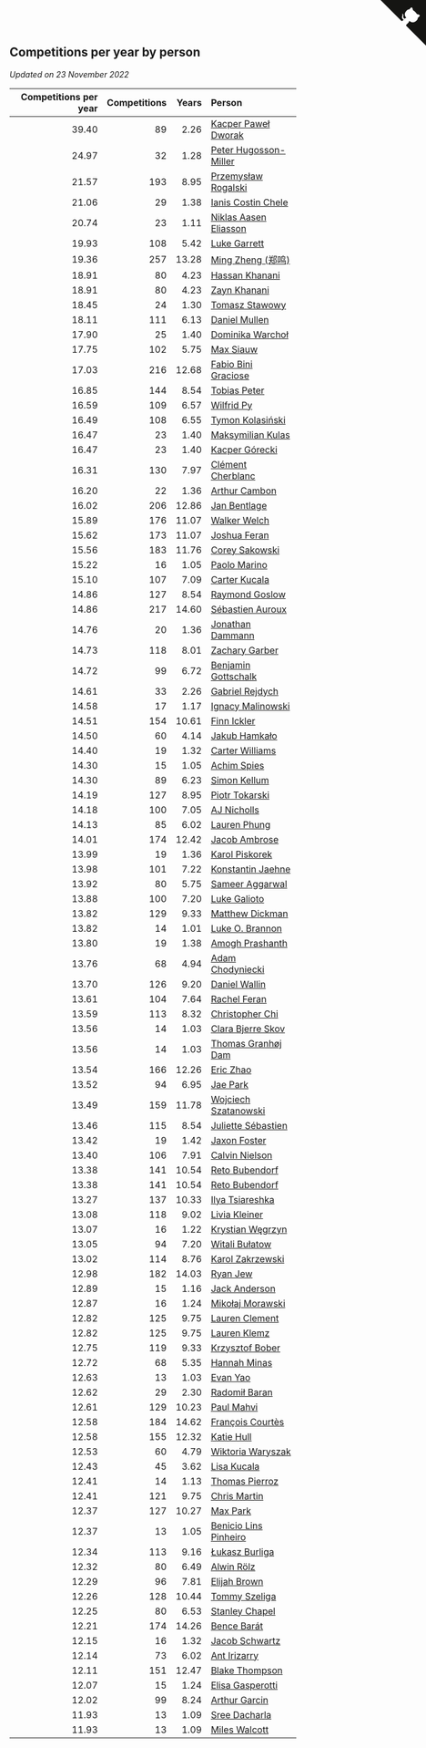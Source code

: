 ## Competitions per year by person

*Updated on 23 November 2022*

| Competitions per year | Competitions | Years | Person |
| ---: | ---: | ---: | :--- |
| 39.40 | 89 | 2.26 | [Kacper Paweł Dworak](https://www.worldcubeassociation.org/persons/2020DWOR01) |
| 24.97 | 32 | 1.28 | [Peter Hugosson-Miller](https://www.worldcubeassociation.org/persons/2021HUGO01) |
| 21.57 | 193 | 8.95 | [Przemysław Rogalski](https://www.worldcubeassociation.org/persons/2013ROGA02) |
| 21.06 | 29 | 1.38 | [Ianis Costin Chele](https://www.worldcubeassociation.org/persons/2021CHEL01) |
| 20.74 | 23 | 1.11 | [Niklas Aasen Eliasson](https://www.worldcubeassociation.org/persons/2021ELIA01) |
| 19.93 | 108 | 5.42 | [Luke Garrett](https://www.worldcubeassociation.org/persons/2017GARR05) |
| 19.36 | 257 | 13.28 | [Ming Zheng (郑鸣)](https://www.worldcubeassociation.org/persons/2009ZHEN11) |
| 18.91 | 80 | 4.23 | [Hassan Khanani](https://www.worldcubeassociation.org/persons/2018KHAN26) |
| 18.91 | 80 | 4.23 | [Zayn Khanani](https://www.worldcubeassociation.org/persons/2018KHAN28) |
| 18.45 | 24 | 1.30 | [Tomasz Stawowy](https://www.worldcubeassociation.org/persons/2021STAW01) |
| 18.11 | 111 | 6.13 | [Daniel Mullen](https://www.worldcubeassociation.org/persons/2016MULL04) |
| 17.90 | 25 | 1.40 | [Dominika Warchoł](https://www.worldcubeassociation.org/persons/2021WARC01) |
| 17.75 | 102 | 5.75 | [Max Siauw](https://www.worldcubeassociation.org/persons/2017SIAU02) |
| 17.03 | 216 | 12.68 | [Fabio Bini Graciose](https://www.worldcubeassociation.org/persons/2010GRAC02) |
| 16.85 | 144 | 8.54 | [Tobias Peter](https://www.worldcubeassociation.org/persons/2014PETE03) |
| 16.59 | 109 | 6.57 | [Wilfrid Py](https://www.worldcubeassociation.org/persons/2016PYWI01) |
| 16.49 | 108 | 6.55 | [Tymon Kolasiński](https://www.worldcubeassociation.org/persons/2016KOLA02) |
| 16.47 | 23 | 1.40 | [Maksymilian Kulas](https://www.worldcubeassociation.org/persons/2021KULA02) |
| 16.47 | 23 | 1.40 | [Kacper Górecki](https://www.worldcubeassociation.org/persons/2021GORE01) |
| 16.31 | 130 | 7.97 | [Clément Cherblanc](https://www.worldcubeassociation.org/persons/2014CHER05) |
| 16.20 | 22 | 1.36 | [Arthur Cambon](https://www.worldcubeassociation.org/persons/2021CAMB01) |
| 16.02 | 206 | 12.86 | [Jan Bentlage](https://www.worldcubeassociation.org/persons/2010BENT01) |
| 15.89 | 176 | 11.07 | [Walker Welch](https://www.worldcubeassociation.org/persons/2011WELC01) |
| 15.62 | 173 | 11.07 | [Joshua Feran](https://www.worldcubeassociation.org/persons/2011FERA01) |
| 15.56 | 183 | 11.76 | [Corey Sakowski](https://www.worldcubeassociation.org/persons/2011SAKO01) |
| 15.22 | 16 | 1.05 | [Paolo Marino](https://www.worldcubeassociation.org/persons/2021MARI04) |
| 15.10 | 107 | 7.09 | [Carter Kucala](https://www.worldcubeassociation.org/persons/2015KUCA01) |
| 14.86 | 127 | 8.54 | [Raymond Goslow](https://www.worldcubeassociation.org/persons/2014GOSL01) |
| 14.86 | 217 | 14.60 | [Sébastien Auroux](https://www.worldcubeassociation.org/persons/2008AURO01) |
| 14.76 | 20 | 1.36 | [Jonathan Dammann](https://www.worldcubeassociation.org/persons/2021DAMM01) |
| 14.73 | 118 | 8.01 | [Zachary Garber](https://www.worldcubeassociation.org/persons/2014GARB01) |
| 14.72 | 99 | 6.72 | [Benjamin Gottschalk](https://www.worldcubeassociation.org/persons/2016GOTT01) |
| 14.61 | 33 | 2.26 | [Gabriel Rejdych](https://www.worldcubeassociation.org/persons/2020REJD01) |
| 14.58 | 17 | 1.17 | [Ignacy Malinowski](https://www.worldcubeassociation.org/persons/2021MALI02) |
| 14.51 | 154 | 10.61 | [Finn Ickler](https://www.worldcubeassociation.org/persons/2012ICKL01) |
| 14.50 | 60 | 4.14 | [Jakub Hamkało](https://www.worldcubeassociation.org/persons/2018HAMK01) |
| 14.40 | 19 | 1.32 | [Carter Williams](https://www.worldcubeassociation.org/persons/2021WILL06) |
| 14.30 | 15 | 1.05 | [Achim Spies](https://www.worldcubeassociation.org/persons/2021SPIE01) |
| 14.30 | 89 | 6.23 | [Simon Kellum](https://www.worldcubeassociation.org/persons/2016KELL12) |
| 14.19 | 127 | 8.95 | [Piotr Tokarski](https://www.worldcubeassociation.org/persons/2013TOKA01) |
| 14.18 | 100 | 7.05 | [AJ Nicholls](https://www.worldcubeassociation.org/persons/2015NICH04) |
| 14.13 | 85 | 6.02 | [Lauren Phung](https://www.worldcubeassociation.org/persons/2016PHUN02) |
| 14.01 | 174 | 12.42 | [Jacob Ambrose](https://www.worldcubeassociation.org/persons/2010AMBR01) |
| 13.99 | 19 | 1.36 | [Karol Piskorek](https://www.worldcubeassociation.org/persons/2021PISK01) |
| 13.98 | 101 | 7.22 | [Konstantin Jaehne](https://www.worldcubeassociation.org/persons/2015JAEH01) |
| 13.92 | 80 | 5.75 | [Sameer Aggarwal](https://www.worldcubeassociation.org/persons/2017AGGA01) |
| 13.88 | 100 | 7.20 | [Luke Galioto](https://www.worldcubeassociation.org/persons/2015GALI02) |
| 13.82 | 129 | 9.33 | [Matthew Dickman](https://www.worldcubeassociation.org/persons/2013DICK01) |
| 13.82 | 14 | 1.01 | [Luke O. Brannon](https://www.worldcubeassociation.org/persons/2021BRAN02) |
| 13.80 | 19 | 1.38 | [Amogh Prashanth](https://www.worldcubeassociation.org/persons/2021PRAS01) |
| 13.76 | 68 | 4.94 | [Adam Chodyniecki](https://www.worldcubeassociation.org/persons/2017CHOD02) |
| 13.70 | 126 | 9.20 | [Daniel Wallin](https://www.worldcubeassociation.org/persons/2013WALL03) |
| 13.61 | 104 | 7.64 | [Rachel Feran](https://www.worldcubeassociation.org/persons/2015FERA01) |
| 13.59 | 113 | 8.32 | [Christopher Chi](https://www.worldcubeassociation.org/persons/2014CHIC01) |
| 13.56 | 14 | 1.03 | [Clara Bjerre Skov](https://www.worldcubeassociation.org/persons/2021SKOV01) |
| 13.56 | 14 | 1.03 | [Thomas Granhøj Dam](https://www.worldcubeassociation.org/persons/2021DAMT01) |
| 13.54 | 166 | 12.26 | [Eric Zhao](https://www.worldcubeassociation.org/persons/2010ZHAO19) |
| 13.52 | 94 | 6.95 | [Jae Park](https://www.worldcubeassociation.org/persons/2015PARK24) |
| 13.49 | 159 | 11.78 | [Wojciech Szatanowski](https://www.worldcubeassociation.org/persons/2011SZAT01) |
| 13.46 | 115 | 8.54 | [Juliette Sébastien](https://www.worldcubeassociation.org/persons/2014SEBA01) |
| 13.42 | 19 | 1.42 | [Jaxon Foster](https://www.worldcubeassociation.org/persons/2021FOST01) |
| 13.40 | 106 | 7.91 | [Calvin Nielson](https://www.worldcubeassociation.org/persons/2014NIEL03) |
| 13.38 | 141 | 10.54 | [Reto Bubendorf](https://www.worldcubeassociation.org/persons/2012BUBE01) |
| 13.38 | 141 | 10.54 | [Reto Bubendorf](https://www.worldcubeassociation.org/persons/2012BUBE01) |
| 13.27 | 137 | 10.33 | [Ilya Tsiareshka](https://www.worldcubeassociation.org/persons/2012TERE01) |
| 13.08 | 118 | 9.02 | [Livia Kleiner](https://www.worldcubeassociation.org/persons/2013KLEI03) |
| 13.07 | 16 | 1.22 | [Krystian Węgrzyn](https://www.worldcubeassociation.org/persons/2021WEGR01) |
| 13.05 | 94 | 7.20 | [Witali Bułatow](https://www.worldcubeassociation.org/persons/2015BUAT01) |
| 13.02 | 114 | 8.76 | [Karol Zakrzewski](https://www.worldcubeassociation.org/persons/2014ZAKR01) |
| 12.98 | 182 | 14.03 | [Ryan Jew](https://www.worldcubeassociation.org/persons/2008JEWR01) |
| 12.89 | 15 | 1.16 | [Jack Anderson](https://www.worldcubeassociation.org/persons/2021ANDE05) |
| 12.87 | 16 | 1.24 | [Mikołaj Morawski](https://www.worldcubeassociation.org/persons/2021MORA01) |
| 12.82 | 125 | 9.75 | [Lauren Clement](https://www.worldcubeassociation.org/persons/2013KLEM01) |
| 12.82 | 125 | 9.75 | [Lauren Klemz](https://www.worldcubeassociation.org/persons/2013KLEM01) |
| 12.75 | 119 | 9.33 | [Krzysztof Bober](https://www.worldcubeassociation.org/persons/2013BOBE01) |
| 12.72 | 68 | 5.35 | [Hannah Minas](https://www.worldcubeassociation.org/persons/2017MINA04) |
| 12.63 | 13 | 1.03 | [Evan Yao](https://www.worldcubeassociation.org/persons/2021YAOE02) |
| 12.62 | 29 | 2.30 | [Radomił Baran](https://www.worldcubeassociation.org/persons/2020BARA02) |
| 12.61 | 129 | 10.23 | [Paul Mahvi](https://www.worldcubeassociation.org/persons/2012MAHV01) |
| 12.58 | 184 | 14.62 | [François Courtès](https://www.worldcubeassociation.org/persons/2008COUR01) |
| 12.58 | 155 | 12.32 | [Katie Hull](https://www.worldcubeassociation.org/persons/2010HULL01) |
| 12.53 | 60 | 4.79 | [Wiktoria Waryszak](https://www.worldcubeassociation.org/persons/2018WARY01) |
| 12.43 | 45 | 3.62 | [Lisa Kucala](https://www.worldcubeassociation.org/persons/2019KUCA01) |
| 12.41 | 14 | 1.13 | [Thomas Pierroz](https://www.worldcubeassociation.org/persons/2021PIER01) |
| 12.41 | 121 | 9.75 | [Chris Martin](https://www.worldcubeassociation.org/persons/2013MART03) |
| 12.37 | 127 | 10.27 | [Max Park](https://www.worldcubeassociation.org/persons/2012PARK03) |
| 12.37 | 13 | 1.05 | [Benicio Lins Pinheiro](https://www.worldcubeassociation.org/persons/2021PINH01) |
| 12.34 | 113 | 9.16 | [Łukasz Burliga](https://www.worldcubeassociation.org/persons/2013BURL01) |
| 12.32 | 80 | 6.49 | [Alwin Rölz](https://www.worldcubeassociation.org/persons/2016ROLZ01) |
| 12.29 | 96 | 7.81 | [Elijah Brown](https://www.worldcubeassociation.org/persons/2015BROW03) |
| 12.26 | 128 | 10.44 | [Tommy Szeliga](https://www.worldcubeassociation.org/persons/2012SZEL01) |
| 12.25 | 80 | 6.53 | [Stanley Chapel](https://www.worldcubeassociation.org/persons/2016CHAP04) |
| 12.21 | 174 | 14.26 | [Bence Barát](https://www.worldcubeassociation.org/persons/2008BARA01) |
| 12.15 | 16 | 1.32 | [Jacob Schwartz](https://www.worldcubeassociation.org/persons/2021SCHW01) |
| 12.14 | 73 | 6.02 | [Ant Irizarry](https://www.worldcubeassociation.org/persons/2016IRIZ02) |
| 12.11 | 151 | 12.47 | [Blake Thompson](https://www.worldcubeassociation.org/persons/2010THOM03) |
| 12.07 | 15 | 1.24 | [Elisa Gasperotti](https://www.worldcubeassociation.org/persons/2021GASP01) |
| 12.02 | 99 | 8.24 | [Arthur Garcin](https://www.worldcubeassociation.org/persons/2014GARC27) |
| 11.93 | 13 | 1.09 | [Sree Dacharla](https://www.worldcubeassociation.org/persons/2021DACH01) |
| 11.93 | 13 | 1.09 | [Miles Walcott](https://www.worldcubeassociation.org/persons/2021WALC02) |


<a href="https://github.com/jonatanklosko/wca_statistics" class="github-corner" aria-label="View source on Github"><svg width="80" height="80" viewBox="0 0 250 250" style="fill:#151513; color:#fff; position: absolute; top: 0; border: 0; right: 0;" aria-hidden="true"><path d="M0,0 L115,115 L130,115 L142,142 L250,250 L250,0 Z"></path><path d="M128.3,109.0 C113.8,99.7 119.0,89.6 119.0,89.6 C122.0,82.7 120.5,78.6 120.5,78.6 C119.2,72.0 123.4,76.3 123.4,76.3 C127.3,80.9 125.5,87.3 125.5,87.3 C122.9,97.6 130.6,101.9 134.4,103.2" fill="currentColor" style="transform-origin: 130px 106px;" class="octo-arm"></path><path d="M115.0,115.0 C114.9,115.1 118.7,116.5 119.8,115.4 L133.7,101.6 C136.9,99.2 139.9,98.4 142.2,98.6 C133.8,88.0 127.5,74.4 143.8,58.0 C148.5,53.4 154.0,51.2 159.7,51.0 C160.3,49.4 163.2,43.6 171.4,40.1 C171.4,40.1 176.1,42.5 178.8,56.2 C183.1,58.6 187.2,61.8 190.9,65.4 C194.5,69.0 197.7,73.2 200.1,77.6 C213.8,80.2 216.3,84.9 216.3,84.9 C212.7,93.1 206.9,96.0 205.4,96.6 C205.1,102.4 203.0,107.8 198.3,112.5 C181.9,128.9 168.3,122.5 157.7,114.1 C157.9,116.9 156.7,120.9 152.7,124.9 L141.0,136.5 C139.8,137.7 141.6,141.9 141.8,141.8 Z" fill="currentColor" class="octo-body"></path></svg></a><style>.github-corner:hover .octo-arm{animation:octocat-wave 560ms ease-in-out}@keyframes octocat-wave{0%,100%{transform:rotate(0)}20%,60%{transform:rotate(-25deg)}40%,80%{transform:rotate(10deg)}}@media (max-width:500px){.github-corner:hover .octo-arm{animation:none}.github-corner .octo-arm{animation:octocat-wave 560ms ease-in-out}}</style>
